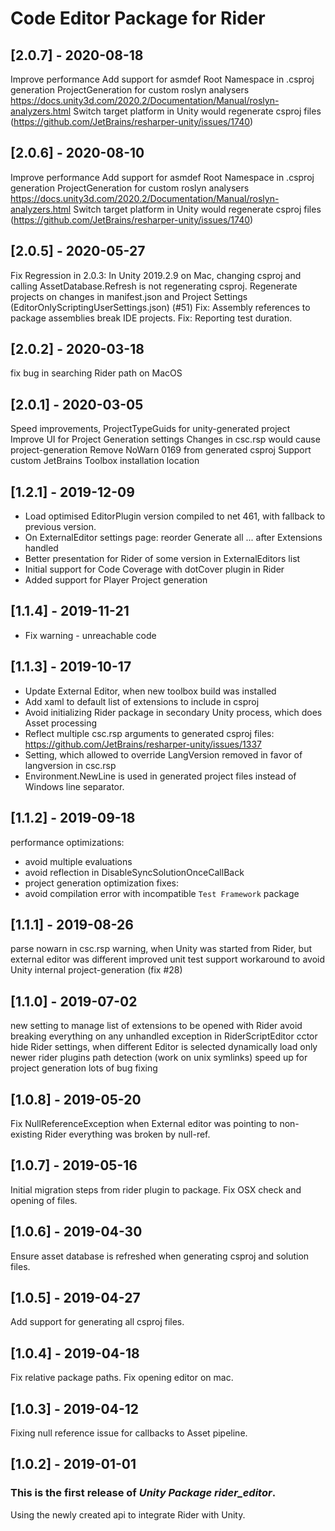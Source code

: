 # Code Editor Package for Rider

## [2.0.7] - 2020-08-18

Improve performance Add support for asmdef Root Namespace in .csproj generation ProjectGeneration for custom roslyn
analysers https://docs.unity3d.com/2020.2/Documentation/Manual/roslyn-analyzers.html
Switch target platform in Unity would regenerate csproj files (https://github.com/JetBrains/resharper-unity/issues/1740)

## [2.0.6] - 2020-08-10

Improve performance Add support for asmdef Root Namespace in .csproj generation ProjectGeneration for custom roslyn
analysers https://docs.unity3d.com/2020.2/Documentation/Manual/roslyn-analyzers.html
Switch target platform in Unity would regenerate csproj files (https://github.com/JetBrains/resharper-unity/issues/1740)

## [2.0.5] - 2020-05-27

Fix Regression in 2.0.3: In Unity 2019.2.9 on Mac, changing csproj and calling AssetDatabase.Refresh is not regenerating csproj. Regenerate
projects on changes in manifest.json and Project Settings (EditorOnlyScriptingUserSettings.json) (#51)
Fix: Assembly references to package assemblies break IDE projects. Fix: Reporting test duration.

## [2.0.2] - 2020-03-18

fix bug in searching Rider path on MacOS

## [2.0.1] - 2020-03-05

Speed improvements, ProjectTypeGuids for unity-generated project Improve UI for Project Generation settings Changes in csc.rsp would cause
project-generation Remove NoWarn 0169 from generated csproj Support custom JetBrains Toolbox installation location

## [1.2.1] - 2019-12-09

- Load optimised EditorPlugin version compiled to net 461, with fallback to previous version.
- On ExternalEditor settings page: reorder Generate all ... after Extensions handled
- Better presentation for Rider of some version in ExternalEditors list
- Initial support for Code Coverage with dotCover plugin in Rider
- Added support for Player Project generation

## [1.1.4] - 2019-11-21

- Fix warning - unreachable code

## [1.1.3] - 2019-10-17

- Update External Editor, when new toolbox build was installed
- Add xaml to default list of extensions to include in csproj
- Avoid initializing Rider package in secondary Unity process, which does Asset processing
- Reflect multiple csc.rsp arguments to generated csproj files: https://github.com/JetBrains/resharper-unity/issues/1337
- Setting, which allowed to override LangVersion removed in favor of langversion in csc.rsp
- Environment.NewLine is used in generated project files instead of Windows line separator.

## [1.1.2] - 2019-09-18

performance optimizations:

- avoid multiple evaluations
- avoid reflection in DisableSyncSolutionOnceCallBack
- project generation optimization fixes:
- avoid compilation error with incompatible `Test Framework` package

## [1.1.1] - 2019-08-26

parse nowarn in csc.rsp warning, when Unity was started from Rider, but external editor was different improved unit test support workaround
to avoid Unity internal project-generation (fix #28)

## [1.1.0] - 2019-07-02

new setting to manage list of extensions to be opened with Rider avoid breaking everything on any unhandled exception in RiderScriptEditor
cctor hide Rider settings, when different Editor is selected dynamically load only newer rider plugins path detection (work on unix
symlinks)
speed up for project generation lots of bug fixing

## [1.0.8] - 2019-05-20

Fix NullReferenceException when External editor was pointing to non-existing Rider everything was broken by null-ref.

## [1.0.7] - 2019-05-16

Initial migration steps from rider plugin to package. Fix OSX check and opening of files.

## [1.0.6] - 2019-04-30

Ensure asset database is refreshed when generating csproj and solution files.

## [1.0.5] - 2019-04-27

Add support for generating all csproj files.

## [1.0.4] - 2019-04-18

Fix relative package paths. Fix opening editor on mac.

## [1.0.3] - 2019-04-12

Fixing null reference issue for callbacks to Asset pipeline.

## [1.0.2] - 2019-01-01

### This is the first release of *Unity Package rider_editor*.

Using the newly created api to integrate Rider with Unity.
